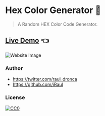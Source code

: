 # Hex Color Generator 🎨
> A Random HEX Color Code Generator.

## [Live Demo](https://iraul.github.io/hex-color-generator/) 👈
![Website Image](https://i.imgur.com/eA6ysBy.png)
### Author

* https://twitter.com/raul_dronca
* https://github.com/iRaul

### License

[![CC0](https://licensebuttons.net/p/zero/1.0/88x31.png)](https://creativecommons.org/publicdomain/zero/1.0/)
